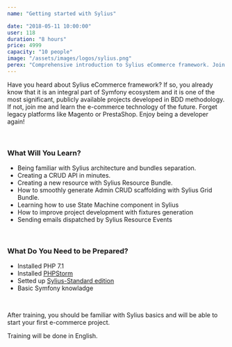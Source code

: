 ```yaml
---
name: "Getting started with Sylius"

date: "2018-05-11 10:00:00"
user: 118
duration: "8 hours"
price: 4999
capacity: "10 people"
image: "/assets/images/logos/sylius.png"
perex: "Comprehensive introduction to Sylius eCommerce framework. Join us and learn how to customise one of the most promising eCommerce solutions."
---
```


Have you heard about Sylius eCommerce framework? If so, you already know that it is an integral part of Symfony ecosystem and it is one of the most significant, publicly available projects developed in BDD methodology. If not, join me and learn the e-commerce technology of the future. Forget legacy platforms like Magento or PrestaShop. Enjoy being a developer again!

<br>

### What Will You Learn?

- Being familiar with Sylius architecture and bundles separation.
- Creating a CRUD API in minutes.
- Creating a new resource with Sylius Resource Bundle.
- How to smoothly generate Admin CRUD scaffolding with Sylius Grid Bundle.
- Learning how to use State Machine component in Sylius
- How to improve project development with fixtures generation
- Sending emails dispatched by Sylius Resource Events

<br>

### What Do You Need to be Prepared?

- Installed PHP 7.1
- Installed [PHPStorm](https://www.jetbrains.com/phpstorm/download/)
- Setted up [Sylius-Standard edition](http://docs.sylius.com/en/latest/book/installation/index.html)
- Basic Symfony knowladge

<br>

After training, you should be familiar with Sylius basics and will be able to start your first e-commerce project.

Training will be done in English.
